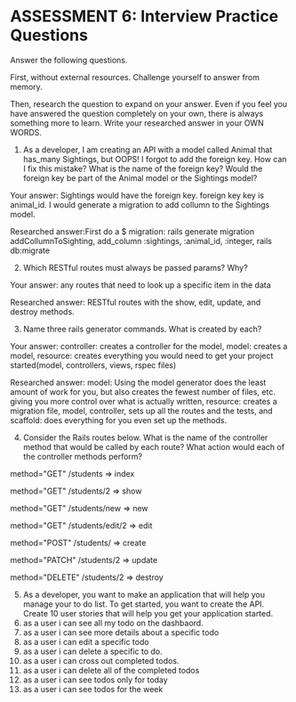 # ASSESSMENT 6: Interview Practice Questions

Answer the following questions.

First, without external resources. Challenge yourself to answer from memory.

Then, research the question to expand on your answer. Even if you feel you have answered the question completely on your own, there is always something more to learn. Write your researched answer in your OWN WORDS.

1. As a developer, I am creating an API with a model called Animal that has_many Sightings, but OOPS! I forgot to add the foreign key. How can I fix this mistake? What is the name of the foreign key? Would the foreign key be part of the Animal model or the Sightings model?

Your answer: Sightings would have the foreign key. foreign key key is animal_id. I would generate a migration to add collumn to the Sightings model.

Researched answer:First do a $ migration: rails generate migration addCollumnToSighting, add_column :sightings, :animal_id, :integer, rails db:migrate

2. Which RESTful routes must always be passed params? Why?

Your answer: any routes that need to look up a specific item in the data

Researched answer: RESTful routes with the show, edit, update, and destroy methods.

3. Name three rails generator commands. What is created by each?

Your answer: controller: creates a controller for the model, model: creates a model, resource: creates everything you would need to get your project started(model, controllers, views, rspec files)

Researched answer: model: Using the model generator does the least amount of work for you, but also creates the fewest number of files, etc. giving you more control over what is actually written, resource: creates a migration file, model, controller, sets up all the routes and the tests, and scaffold: does everything for you even set up the methods.

4. Consider the Rails routes below. What is the name of the controller method that would be called by each route? What action would each of the controller methods perform?

method="GET" /students => index

method="GET" /students/2 => show

method="GET" /students/new => new

method="GET" /students/edit/2 => edit

method="POST" /students/ => create

method="PATCH" /students/2 => update

method="DELETE" /students/2 => destroy

5. As a developer, you want to make an application that will help you manage your to do list. To get started, you want to create the API. Create 10 user stories that will help you get your application started.
1. as a user i can see all my todo on the dashbaord.
1. as a user i can see more details about a specific todo
1. as a user i can edit a specific todo
1. as a user i can delete a specific to do.
1. as a user i can cross out completed todos.
1. as a user i can delete all of the completed todos
1. as a user i can see todos only for today
1. as a user i can see todos for the week
<!-- 9. as a user -->
